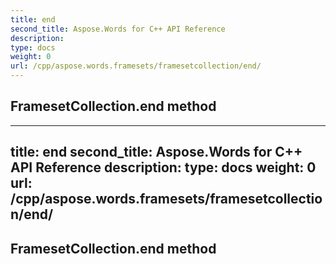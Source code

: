 ```yaml
---
title: end
second_title: Aspose.Words for C++ API Reference
description: 
type: docs
weight: 0
url: /cpp/aspose.words.framesets/framesetcollection/end/
---
```

## FramesetCollection.end method




---
title: end
second_title: Aspose.Words for C++ API Reference
description: 
type: docs
weight: 0
url: /cpp/aspose.words.framesets/framesetcollection/end/
---
## FramesetCollection.end method




